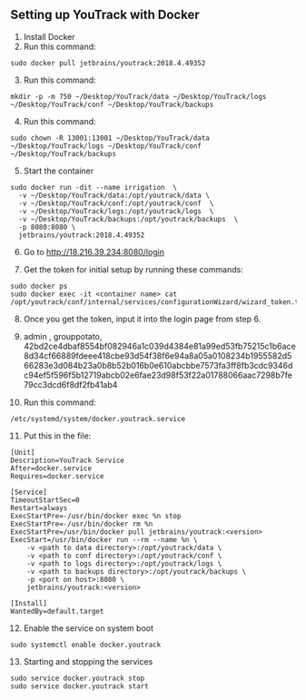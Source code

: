 ## Setting up YouTrack with Docker
1. Install Docker
2. Run this command:
  ```
  sudo docker pull jetbrains/youtrack:2018.4.49352
  ```
3. Run this command:
  ```
  mkdir -p -m 750 ~/Desktop/YouTrack/data ~/Desktop/YouTrack/logs ~/Desktop/YouTrack/conf ~/Desktop/YouTrack/backups
  ```

4. Run this command:
  ```
  sudo chown -R 13001:13001 ~/Desktop/YouTrack/data ~/Desktop/YouTrack/logs ~/Desktop/YouTrack/conf ~/Desktop/YouTrack/backups
  ```

5. Start the container
  ```
  sudo docker run -dit --name irrigation  \
    -v ~/Desktop/YouTrack/data:/opt/youtrack/data \
    -v ~/Desktop/YouTrack/conf:/opt/youtrack/conf  \
    -v ~/Desktop/YouTrack/logs:/opt/youtrack/logs  \
    -v ~/Desktop/YouTrack/backups:/opt/youtrack/backups  \
    -p 8080:8080 \
    jetbrains/youtrack:2018.4.49352
  ```

6. Go to http://18.216.39.234:8080/login

7. Get the token for initial setup by running these commands:
  ```
  sudo docker ps
  sudo docker exec -it <container name> cat /opt/youtrack/conf/internal/services/configurationWizard/wizard_token.txt
  ```

8. Once you get the token, input it into the login page from step 6.

9. admin , grouppotato, 42bd2ce4dbaf8554bf082946a1c039d4384e81a99ed53fb75215c1b6ace8d34cf66889fdeee418cbe93d54f38f6e94a8a05a0108234b1955582d566283e3d084b23a0b8b52b016b0e610abcbbe7573fa3ff8fb3cdc9346dc94ef5f596f5b12719abcb02e6fae23d98f53f22a01788066aac7298b7fe79cc3dcd6f8df2fb41ab4

10. Run this command:
  ```
  /etc/systemd/system/docker.youtrack.service
  ```

11. Put this in the file:
  ```
  [Unit]
  Description=YouTrack Service
  After=docker.service
  Requires=docker.service

  [Service]
  TimeoutStartSec=0
  Restart=always
  ExecStartPre=-/usr/bin/docker exec %n stop
  ExecStartPre=-/usr/bin/docker rm %n
  ExecStartPre=/usr/bin/docker pull jetbrains/youtrack:<version>
  ExecStart=/usr/bin/docker run --rm --name %n \
      -v <path to data directory>:/opt/youtrack/data \
      -v <path to conf directory>:/opt/youtrack/conf \
      -v <path to logs directory>:/opt/youtrack/logs \
      -v <path to backups directory>:/opt/youtrack/backups \
      -p <port on host>:8080 \
      jetbrains/youtrack:<version>

  [Install]
  WantedBy=default.target
  ```

12. Enable the service on system boot
  ```
  sudo systemctl enable docker.youtrack
  ```

13. Starting and stopping the services
  ```
  sudo service docker.youtrack stop
  sudo service docker.youtrack start
  ```
